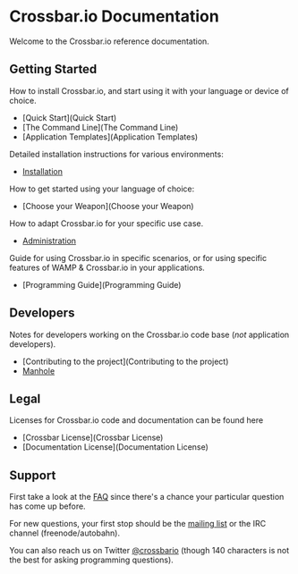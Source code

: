 # Crossbar.io Documentation

Welcome to the Crossbar.io reference documentation.

<!--
## How it works

Learn the underlying concepts of Crossbar.io and what you can do with it.

* [Introduction](Introduction)
* [Application Scenarios](Application Scenarios)
* [Crossbar.io Architecture](Architecture)
* [Why WAMP?](http://wamp.ws/why/)
* [Features](Features)
* [Roadmap](Roadmap)
* [FAQ](FAQ)
* [Examples](Examples)
-->

## Getting Started

How to install Crossbar.io, and start using it with your language or device of choice.

* [Quick Start](Quick Start)
* [The Command Line](The Command Line)
* [Application Templates](Application Templates)

Detailed installation instructions for various environments:

* [Installation](Installation)

How to get started using your language of choice:

* [Choose your Weapon](Choose your Weapon)

How to adapt Crossbar.io for your specific use case.

* [Administration](Administration)

Guide for using Crossbar.io in specific scenarios, or for using specific features of WAMP & Crossbar.io in your applications.

* [Programming Guide](Programming Guide)


## Developers

Notes for developers working on the Crossbar.io code base (*not* application developers).

* [Contributing to the project](Contributing to the project)
* [Manhole](Manhole)

## Legal

Licenses for Crossbar.io code and documentation can be found here

* [Crossbar License](Crossbar License)
* [Documentation License](Documentation License)

## Support

First take a look at the [FAQ](FAQ) since there's a chance your particular question has come up before.

For new questions, your first stop should be the [mailing list](https://groups.google.com/forum/#!forum/crossbario) or the IRC channel (freenode/autobahn).

You can also reach us on Twitter [@crossbario](https://twitter.com/crossbario) (though 140 characters is not the best for asking programming questions).
